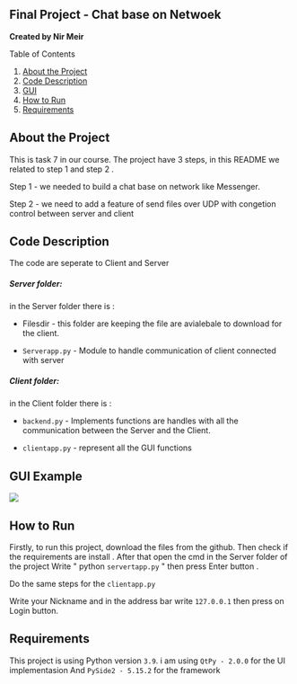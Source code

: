
##  Final Project - Chat base on Netwoek

**Created by Nir Meir**

Table of Contents
1. [About the Project](#About)
2. [Code Description](#code)
3. [GUI](#gui)
4. [How to Run](#run)
5. [Requirements](#dependencies)

## About the Project 
This is task 7 in our course.
The project have 3 steps, in this README we related to step 1 and step 2 .

Step 1 - we needed to build a chat base on network like Messenger.

Step 2 - we need to add a feature of send files over UDP with congetion control between server and client

## Code Description 

The code are seperate to Client and Server 

##### Server folder:
in the Server folder there is :


* Filesdir - this folder are keeping the file are avialebale to download for the client.

 - `Serverapp.py` - Module to handle communication of client connected with server 

 


##### Client folder:
in the Client folder there is :


- `backend.py` - Implements functions are handles with all the communication between the Server and the Client.

- `clientapp.py` - represent all the GUI functions

## GUI Example 

![](https://i.imgur.com/1dOYx6D.png)


## How to Run

Firstly, to run this project, download the files from the github.
Then check if the requirements are install .
After that open the cmd in the Server folder of the project
Write " python `servertapp.py` " then press Enter button .

Do the same steps for the `clientapp.py`

Write your Nickname and in the address bar write `127.0.0.1` then press on Login button.


## Requirements 
This project is using Python version `3.9`.
i am using `QtPy - 2.0.0` for the UI implementasion
And `PySide2 - 5.15.2` for the framework
